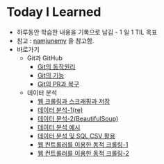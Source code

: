 # Today I Learned

- 하루동안 학습한 내용을 기록으로 남김 - 1 일 1 TIL 목표
- 참고 : [namjunemy](https://github.com/namjunemy/TIL) 을 참고함.
- 바로가기
  - Git과 GitHub
    - [Git의 동작원리](https://github.com/wjsrlahrlco1998/TIL/blob/master/Day01.md)
    - [Git의 기능](https://github.com/wjsrlahrlco1998/TIL/blob/master/Day02.md)
    - [Git의 PR과 복구](https://github.com/wjsrlahrlco1998/TIL/blob/master/Day03.md)
  - 데이터 분석
    - [웹 크롤링과 스크래핑과 저장](https://github.com/wjsrlahrlco1998/TIL/blob/master/Day04.md)
    - [데이터 분석-1(re)](https://github.com/wjsrlahrlco1998/TIL/blob/master/Day05.md)
    - [데이터 분석-2(BeautifulSoup)](https://github.com/wjsrlahrlco1998/TIL/blob/master/Day06.md)
    - [데이터 분석 예시](https://github.com/wjsrlahrlco1998/TIL/blob/master/Day07.md)
    - [데이터 분석 및 SQL,CSV 활용](https://github.com/wjsrlahrlco1998/TIL/blob/master/Day08.md)
    - [웹 컨트롤러를 이용한 동적 크롤링-1](https://github.com/wjsrlahrlco1998/TIL/blob/master/Day09.md)
    - [웹 컨트롤러를 이용한 동적 크롤링-2](https://github.com/wjsrlahrlco1998/TIL/blob/master/Day10.md)